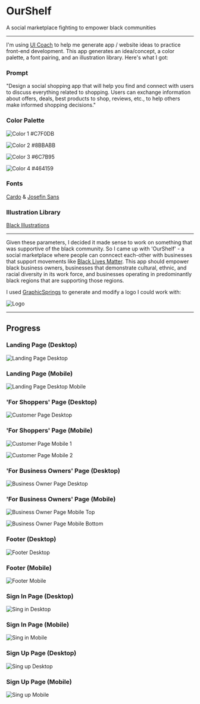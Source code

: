 # OurShelf
A social marketplace fighting to empower black communities

---

I'm using [UI Coach](https://uicoach.io/) to help me generate app / website ideas to practice front-end development. This app generates an idea/concept, a color palette, a font pairing, and an illustration library. Here's what I got: 

### Prompt
"Design a social shopping app that will help you find and connect with users to discuss everything related to shopping. Users can exchange information about offers, deals, best products to shop, reviews, etc., to help others make informed shopping decisions."

### Color Palette
![Color 1](/img/color1.jpg) #C7F0DB

![Color 2](/img/color2.jpg) #8BBABB

![Color 3](/img/color3.jpg) #6C7B95

![Color 4](/img/color4.jpg) #464159

### Fonts 
[Cardo](https://fonts.google.com/specimen/Cardo) & [Josefin Sans](https://fonts.google.com/specimen/Josefin+Sans)

### Illustration Library
[Black Illustrations](https://www.blackillustrations.com/)

---

Given these parameters, I decided it made sense to work on something that was supportive of the black community. So I came up with 'OurShelf' - a social marketplace where people can conncect each-other with businesses that support movements like [Black Lives Matter](https://blacklivesmatter.com/). This app should empower black business owners, businesses that demonstrate cultural, ethnic, and racial diversity in its work force, and businesses operating in predominantly black regions that are supporting those regions. 

I used [GraphicSprings](https://www.graphicsprings.com/) to generate and modify a logo I could work with:

![Logo](/img/logo-vertical.png)

---

## Progress

### Landing Page (Desktop)

![Landing Page Desktop](/screenshots/landing_page.png)

### Landing Page (Mobile)
![Landing Page Desktop Mobile](/screenshots/landing_page_mobile.png?)

### 'For Shoppers' Page (Desktop)

![Customer Page Desktop](/screenshots/customers_page.png?)

### 'For Shoppers' Page (Mobile)

![Customer Page Mobile 1](/screenshots/customers_page_mobile1.png?)

![Customer Page Mobile 2](/screenshots/customers_page_mobile2.png??)

### 'For Business Owners' Page (Desktop)

![Business Owner Page Desktop](/screenshots/businesses_page.png??)

### 'For Business Owners' Page (Mobile)

![Business Owner Page Mobile Top](/screenshots/businesses_page_mobile1.png)

![Business Owner Page Mobile Bottom](/screenshots/businesses_page_mobile2.png)

### Footer (Desktop)

![Footer Desktop](/screenshots/footer_page.png??)

### Footer (Mobile)

![Footer Mobile](/screenshots/footer_page_mobile.png)

### Sign In Page (Desktop)

![Sing in Desktop](/screenshots/sign_in.png)

### Sign In Page (Mobile)

![Sing in Mobile](/screenshots/sign_in_mobile.png)

### Sign Up Page (Desktop)

![Sing up Desktop](/screenshots/sign_up.png)

### Sign Up Page (Mobile)

![Sing up Mobile](/screenshots/sign_up_mobile.png)